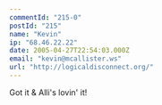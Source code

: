 ```yaml
---
commentId: "215-0"
postId: "215"
name: "Kevin"
ip: "68.46.22.22"
date: 2005-04-27T22:54:03.000Z
email: "kevin@mcallister.ws"
url: "http://logicaldisconnect.org/"
---
```

<p>Got it &amp; Alli's lovin' it!</p>